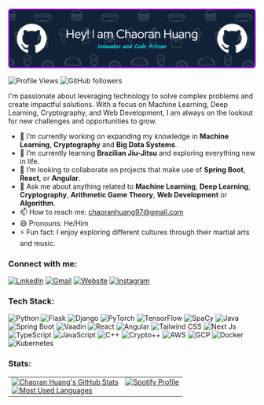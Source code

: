 ![Header](https://github.com/Chaoran-Huang/Chaoran-Huang/blob/main/github-header-image.png)

![Profile Views](https://komarev.com/ghpvc/?username=Chaoran-Huang&color=blue&style=flat-square)
![GitHub followers](https://img.shields.io/github/followers/Chaoran-Huang?label=Follow&style=social)

<!--
**Chaoran-Huang/Chaoran-Huang** is a ✨ _special_ ✨ repository because its `README.md` (this file) appears on my GitHub profile.
-->

I'm passionate about leveraging technology to solve complex problems and create impactful solutions. With a focus on Machine Learning, Deep Learning, Cryptography, and Web Development, I am always on the lookout for new challenges and opportunities to grow.

- 🔭 I’m currently working on expanding my knowledge in **Machine Learning**, **Cryptography** and **Big Data Systems**.
- 🌱 I’m currently learning **Brazilian Jiu-Jitsu** and exploring everything new in life.
- 👯 I’m looking to collaborate on projects that make use of **Spring Boot**, **React**, or **Angular**.
- 💬 Ask me about anything related to **Machine Learning**, **Deep Learning**, **Cryptography**, **Arithmetic Game Theory**, **Web Development** or **Algorithm**.
- 📫 How to reach me: chaoranhuang97@gmail.com
- 😄 Pronouns: He/Him
- ⚡ Fun fact: I enjoy exploring different cultures through their martial arts and music.

### Connect with me:

[![LinkedIn](https://img.shields.io/badge/LinkedIn-Chaoran_Huang-blue?style=flat&logo=linkedin)](https://www.linkedin.com/in/chaoran-huang-8388b7203/) 
[![Gmail](https://img.shields.io/badge/Gmail-chaoranhuang97-red?style=flat&logo=gmail)](mailto:chaoranhuang97@gmail.com)
[![Website](https://img.shields.io/badge/Website-chaoran_huang.com-black?style=flat&logo=About.me)](https://www.chaoran-huang.com/resume.pdf)
[![Instagram](https://img.shields.io/badge/Instagram-bedazzled__hcr-E4405F?style=flat&logo=instagram)](https://instagram.com/bedazzled_hcr)

### Tech Stack:

![Python](https://img.shields.io/badge/-Python-3776AB?style=flat&logo=python&logoColor=white)
![Flask](https://img.shields.io/badge/-Flask-000000?style=flat&logo=flask&logoColor=white)
![Django](https://img.shields.io/badge/-Django-092E20?style=flat&logo=django&logoColor=green)
![PyTorch](https://img.shields.io/badge/-PyTorch-EE4C2C?style=flat&logo=PyTorch&logoColor=white)
![TensorFlow](https://img.shields.io/badge/-TensorFlow-FF6F00?style=flat&logo=TensorFlow&logoColor=white)
![SpaCy](https://img.shields.io/badge/-SpaCy-09A3D5?style=flat&logo=spacy&logoColor=white)
![Java](https://img.shields.io/badge/-Java-007396?style=flat&logo=java&logoColor=white)
![Spring Boot](https://img.shields.io/badge/-Spring_Boot-6DB33F?style=flat&logo=spring&logoColor=white)
![Vaadin](https://img.shields.io/badge/-Vaadin-00B4F0?style=flat&logo=vaadin&logoColor=white)
![React](https://img.shields.io/badge/-React-61DAFB?style=flat&logo=react&logoColor=black)
![Angular](https://img.shields.io/badge/-Angular-DD0031?style=flat&logo=angular&logoColor=white)
![Tailwind CSS](https://img.shields.io/badge/-Tailwind_CSS-38B2AC?style=flat&logo=tailwind-css&logoColor=white)
![Next Js](https://img.shields.io/badge/-Next_JS-black?style=flat&logoColor=white&logo=nextdotjs)
![TypeScript](https://img.shields.io/badge/-TypeScript-3178C6?style=flat&logo=typescript&logoColor=white)
![JavaScript](https://img.shields.io/badge/-JavaScript-F7DF1E?style=flat&logo=javascript&logoColor=black)
![C++](https://img.shields.io/badge/-C++-00599C?style=flat&logo=cplusplus&logoColor=white)
![Crypto++](https://img.shields.io/badge/-Crypto++-000000?style=flat&logo=Lock&logoColor=white)
![AWS](https://img.shields.io/badge/-AWS-232F3E?style=flat&logo=amazon-aws&logoColor=white)
![GCP](https://img.shields.io/badge/-GCP-4285F4?style=flat&logo=google-cloud&logoColor=white)
![Docker](https://img.shields.io/badge/-Docker-2496ED?style=flat&logo=docker&logoColor=white)
![Kubernetes](https://img.shields.io/badge/-Kubernetes-326CE5?style=flat&logo=kubernetes&logoColor=white)

### Stats:

<table>
  <tr>
    <!-- GitHub Stats -->
    <td valign="top">
      <a href="https://github.com/anuraghazra/github-readme-stats">
        <img src="https://github-readme-stats-wheat-gamma.vercel.app/api?username=Chaoran-Huang&bg_color=00000000&count_private=true&show_icons=true&hide_border=true" alt="Chaoran Huang's GitHub Stats" />
      </a>
      <br>
      <a href="https://github.com/anuraghazra/convoychat">
        <img src="https://github-readme-stats-wheat-gamma.vercel.app/api/top-langs?username=Chaoran-Huang&layout=compact&bg_color=00000000&hide_border=true&count_private=true&langs_count=8&hide=jupyter%20notebook,rich%20text%20format" alt="Most Used Languages" />
      </a>
    </td>
    <!-- Spotify Profile -->
    <td valign="top">
      <a href="https://spotify-github-profile.vercel.app/api/view?uid=31dmqdrsn5o546cer7plnmech7na&redirect=true">
        <img src="https://spotify-github-profile.vercel.app/api/view?uid=31dmqdrsn5o546cer7plnmech7na&cover_image=true&theme=default" alt="Spotify Profile" />
      </a>
    </td>
  </tr>
</table>


